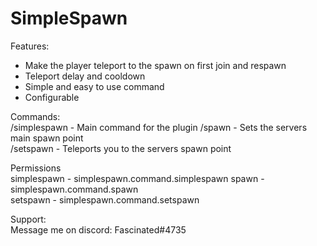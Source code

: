 # SimpleSpawn

Features: </br>
- Make the player teleport to the spawn on first join and respawn</br>
- Teleport delay and cooldown</br>
- Simple and easy to use command</br>
- Configurable</br>


Commands:</br>
/simplespawn - Main command for the plugin
/spawn - Sets the servers main spawn point</br>
/setspawn - Teleports you to the servers spawn point</br>

Permissions</br>
simplespawn - simplespawn.command.simplespawn
spawn - simplespawn.command.spawn</br>
setspawn - simplespawn.command.setspawn</br>

Support:</br>
Message me on discord: Fascinated#4735</br>
